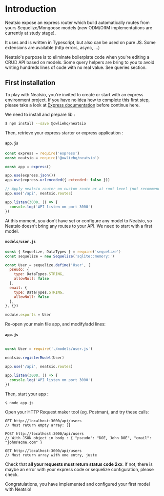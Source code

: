 # Introduction

Neatsio expose an express router which build automatically routes from yours Sequelize/Mongoose models (new ODM/ORM implementations are currently at study stage).

It uses and is written in Typescript, but also can be used on pure JS. Some extensions are available (http errors, async, ...)

Neatsio's purpose is to eliminate boilerplate code when you're editing a CRUD API based on models. Some query helpers are bring to you to avoid writing hundreds lines of code with no real value. See queries section.

## First installation

To play with Neatsio, you're invited to create or start with an express environment project. If you have no idea how to complete this first step, please take a look at [Express documentation](https://expressjs.com/en/starter/hello-world.html) before continue here.

We need to install and prepare lib :

```sh
$ npm install --save @owliehq/neatsio
```

Then, retrieve your express starter or express application :

#### **`app.js`**
```javascript
const express = require('express')
const neatsio = require('@owliehq/neatsio')

const app = express()

app.use(express.json())
app.use(express.urlencoded({ extended: false }))

// Apply neatsio router on custom route or at root level (not recommended)
app.use('/api', neatsio.routes)

app.listen(3000, () => {
  console.log('API listen on port 3000')
})
```

At this moment, you don't have set or configure any model to Neatsio, so Neatsio doesn't bring any routes to your API. We need to start with a first model.

#### **`models/user.js`**
```javascript
const { Sequelize, DataTypes } = require('sequelize')
const sequelize = new Sequelize('sqlite::memory:')

const User = sequelize.define('User', {
  pseudo: {
    type: DataTypes.STRING,
    allowNull: false
  },
  email: {
    type: DataTypes.STRING,
    allowNull: false
  },
}, {})

module.exports = User
```

Re-open your main file app, and modify/add lines:

#### **`app.js`**
```javascript

const User = require('./models/user.js')

neatsio.registerModel(User)

app.use('/api', neatsio.routes)

app.listen(3000, () => {
  console.log('API listen on port 3000')
})
```

Then, start your app :

```sh
$ node app.js
```

Open your HTTP Request maker tool (eg. Postman), and try these calls:

```
GET http://localhost:3000/api/users
// Must return empty array: []

POST http://localhost:3000/api/users
// With JSON object in body : { "pseudo": "DOE, John DOE", "email": "john@acme.com" }

GET http://localhost:3000/api/users
// Must return array with one entry, juste
```

Check that **all your requests must return status code 2xx**. If not, there is maybe an error with your express code or sequelize configuration, please check.

Congratulations, you have implemented and configured your first model with Neatsio!
